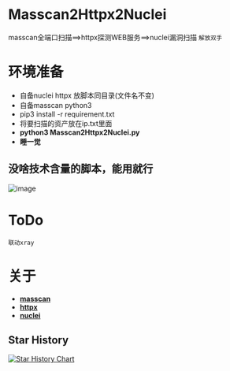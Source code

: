 # Masscan2Httpx2Nuclei
masscan全端口扫描==>httpx探测WEB服务==>nuclei漏洞扫描
`解放双手`
# 环境准备 
- 自备nuclei httpx 放脚本同目录(文件名不变)
- 自备masscan python3
- pip3 install -r requirement.txt
- 将要扫描的资产放在ip.txt里面
- **python3 Masscan2Httpx2Nuclei.py**
- **睡一觉**
## 没啥技术含量的脚本，能用就行
![image](https://user-images.githubusercontent.com/62868358/161377687-391641a0-1270-4ed7-ad5e-d1d8568ce413.png)
# ToDo
`联动xray`
# 关于
* **[masscan](https://github.com/robertdavidgraham/masscan)**
* **[httpx](https://github.com/projectdiscovery/httpx)**
* **[nuclei](https://github.com/projectdiscovery/nuclei)**

## Star History
[![Star History Chart](https://api.star-history.com/svg?repos=LinuxSuRen/remote-jobs-in-china&type=Date)](https://star-history.com/#LinuxSuRen/remote-jobs-in-china&Date)
